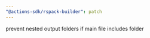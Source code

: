 ```yaml
---
"@actions-sdk/rspack-builder": patch
---
```


prevent nested output folders if main file includes folder
